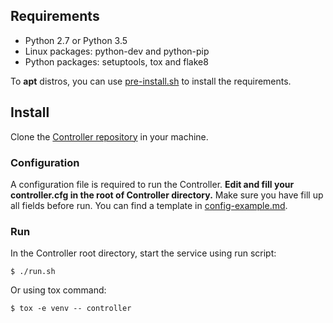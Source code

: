 ## Requirements
* Python 2.7 or Python 3.5
* Linux packages: python-dev and python-pip
* Python packages: setuptools, tox and flake8

To **apt** distros, you can use [pre-install.sh](https://github.com/bigsea-ufcg/bigsea-controller/tree/master/tools/pre-install.sh) to install the requirements.

## Install
Clone the [Controller repository](https://github.com/bigsea-ufcg/bigsea-controller.git) in your machine.

### Configuration
A configuration file is required to run the Controller. **Edit and fill your controller.cfg in the root of Controller directory.** Make sure you have fill up all fields before run.
You can find a template in [config-example.md](https://github.com/bigsea-ufcg/bigsea-controller/tree/master/docs/config-example.md). 

### Run
In the Controller root directory, start the service using run script:
```
$ ./run.sh
```

Or using tox command:
```
$ tox -e venv -- controller
```
